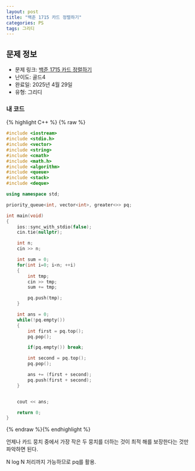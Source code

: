 ```yaml
---
layout: post
title: "백준 1715 카드 정렬하기"
categories: PS
tags: 그리디
---
```


## 문제 정보
- 문제 링크: [백준 1715 카드 정렬하기](https://www.acmicpc.net/problem/1715)
- 난이도: 골드4
- 완료일: 2025년 4월 29일
- 유형: 그리디

### 내 코드

{% highlight C++ %} {% raw %}
```C++
#include <iostream>
#include <stdio.h>
#include <vector>
#include <string>
#include <cmath>
#include <math.h>
#include <algorithm>
#include <queue>
#include <stack>
#include <deque>

using namespace std;

priority_queue<int, vector<int>, greater<>> pq;

int main(void)
{       
    ios::sync_with_stdio(false);
    cin.tie(nullptr);

    int n;
    cin >> n;

    int sum = 0;
    for(int i=0; i<n; ++i)
    {
        int tmp;
        cin >> tmp;
        sum += tmp;

        pq.push(tmp);
    }

    int ans = 0;
    while(!pq.empty())
    {
        int first = pq.top();
        pq.pop();

        if(pq.empty()) break;

        int second = pq.top();
        pq.pop();

        ans += (first + second);
        pq.push(first + second);
    }


    cout << ans;

    return 0;
}
```
{% endraw %}{% endhighlight %}  



언제나 카드 뭉치 중에서 가장 작은 두 뭉치를 더하는 것이 최적 해를 보장한다는 것만 파악하면 된다. 

N log N 처리까지 가능하므로 pq를 활용.